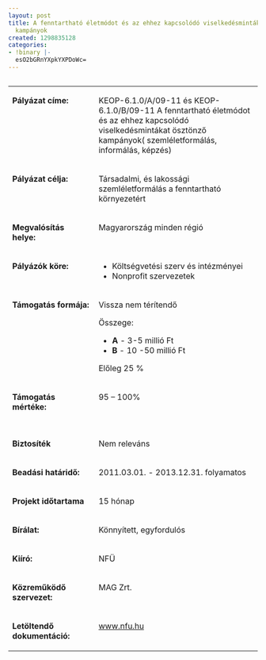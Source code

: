 ```yaml
---
layout: post
title: A fenntartható életmódot és az ehhez kapcsolódó viselkedésmintákat ösztönző
  kampányok
created: 1298835128
categories:
- !binary |-
  esO2bGRnYXpkYXPDoWc=
---
```

<table align="left" border="0" cellpadding="0" cellspacing="0"><tbody><tr align="left" valign="top"><td valign="top" width="187"><p><strong>Pályázat címe:</strong></p></td><td valign="top" width="428"><p>KEOP-6.1.0/A/09-11 és KEOP-6.1.0/B/09-11 A fenntartható életmódot és az ehhez kapcsolódó viselkedésmintákat ösztönző kampányok( szemléletformálás, informálás, képzés)</p></td></tr><tr align="left" valign="top"><td valign="top" width="187"><p><strong>Pályázat célja:</strong></p></td><td valign="top" width="428"><p>Társadalmi, és lakossági szemléletformálás a fenntartható környezetért</p></td></tr><tr align="left" valign="top"><td valign="top" width="187"><p><strong>Megvalósítás helye:&nbsp;</strong></p></td><td valign="top" width="428"><p>Magyarország minden régió</p></td></tr><tr align="left" valign="top"><td valign="top" width="187"><p><strong>Pályázók köre:&nbsp;</strong></p></td><td valign="top" width="428"><ul><li>Költségvetési szerv és intézményei</li><li>Nonprofit szervezetek</li></ul></td></tr><tr align="left" valign="top"><td valign="top" width="187"><p><strong>Támogatás formája:</strong></p></td><td valign="top" width="428"><p>Vissza nem térítendő</p><p>Összege:</p><ul><li><strong>A</strong> - 3-5 millió Ft</li><li><strong>B</strong> - 10 -50 millió Ft</li></ul><p>Előleg 25 %</p></td></tr><tr align="left" valign="top"><td valign="top" width="187"><p><strong>Támogatás mértéke:</strong></p></td><td valign="top" width="428"><p>95 – 100%</p><p>&nbsp;</p></td></tr><tr align="left" valign="top"><td valign="top" width="187"><p><strong>Biztosíték</strong></p></td><td valign="top" width="428"><p>Nem releváns</p></td></tr><tr align="left" valign="top"><td valign="top" width="187"><p><strong>Beadási határidő:</strong></p></td><td valign="top" width="428"><p>2011.03.01. - 2013.12.31. folyamatos</p></td></tr><tr align="left" valign="top"><td valign="top" width="187"><p><strong>Projekt időtartama</strong></p></td><td valign="top" width="428"><p>15 hónap</p></td></tr><tr align="left" valign="top"><td valign="top" width="187"><p><strong>Bírálat:</strong></p></td><td valign="top" width="428"><p>Könnyített, egyfordulós</p></td></tr><tr align="left" valign="top"><td valign="top" width="187"><p><strong>Kiíró:</strong></p></td><td valign="top" width="428"><p>NFÜ</p></td></tr><tr align="left" valign="top"><td valign="top" width="187"><p><strong>Közreműködő szervezet:</strong></p></td><td valign="top" width="428"><p>MAG Zrt.</p></td></tr><tr align="left" valign="top"><td valign="top" width="187"><p><strong>Letöltendő dokumentáció:</strong></p></td><td valign="top" width="428"><p><a href="http://www.nfu.hu/">www.nfu.hu</a></p></td></tr></tbody></table><p>&nbsp;</p><p>&nbsp;</p><p>&nbsp;</p>
